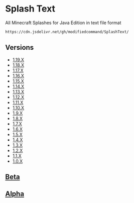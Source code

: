 # Splash Text

All Minecraft Splashes for Java Edition in text file format

```txt
https://cdn.jsdelivr.net/gh/modifiedcommand/SplashText/
```

## Versions

- [1.19.X](1.19/)
- [1.18.X](1.18/)
- [1.17.X](1.17/)
- [1.16.X](1.16/)
- [1.15.X](1.15/)
- [1.14.X](1.14/)
- [1.13.X](1.13/)
- [1.12.X](1.12/)
- [1.11.X](1.11/)
- [1.10.X](1.10/)
- [1.9.X](1.9/)
- [1.8.X](1.8/)
- [1.7.X](1.7/)
- [1.6.X](1.6/)
- [1.5.X](1.5/)
- [1.4.X](1.4/)
- [1.3.X](1.3/)
- [1.2.X](1.2/)
- [1.1.X](1.1/)
- [1.0.X](1.0/)

## [Beta](old_beta/)

## [Alpha](old_alpha/)